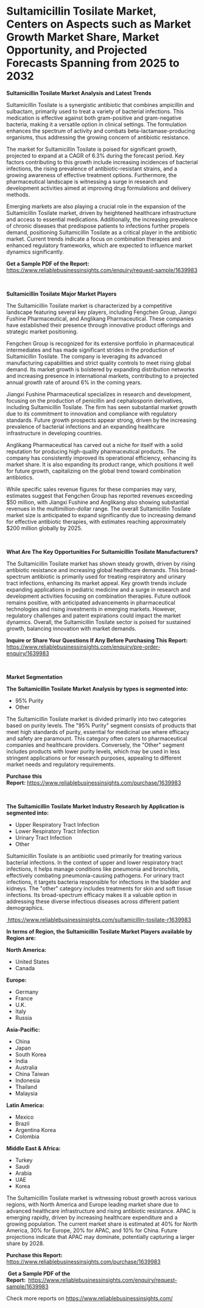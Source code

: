<p><h1>Sultamicillin Tosilate Market, Centers on Aspects such as Market Growth Market Share, Market Opportunity, and Projected Forecasts Spanning from 2025 to 2032</h1></p><p><strong>Sultamicillin Tosilate Market Analysis and Latest Trends</strong></p>
<p><p>Sultamicillin Tosilate is a synergistic antibiotic that combines ampicillin and sulbactam, primarily used to treat a variety of bacterial infections. This medication is effective against both gram-positive and gram-negative bacteria, making it a versatile option in clinical settings. The formulation enhances the spectrum of activity and combats beta-lactamase-producing organisms, thus addressing the growing concern of antibiotic resistance.</p><p>The market for Sultamicillin Tosilate is poised for significant growth, projected to expand at a CAGR of 6.3% during the forecast period. Key factors contributing to this growth include increasing incidences of bacterial infections, the rising prevalence of antibiotic-resistant strains, and a growing awareness of effective treatment options. Furthermore, the pharmaceutical landscape is witnessing a surge in research and development activities aimed at improving drug formulations and delivery methods.</p><p>Emerging markets are also playing a crucial role in the expansion of the Sultamicillin Tosilate market, driven by heightened healthcare infrastructure and access to essential medications. Additionally, the increasing prevalence of chronic diseases that predispose patients to infections further propels demand, positioning Sultamicillin Tosilate as a critical player in the antibiotic market. Current trends indicate a focus on combination therapies and enhanced regulatory frameworks, which are expected to influence market dynamics significantly.</p></p>
<p><strong>Get a Sample PDF of the Report:&nbsp;</strong> <a href="https://www.reliablebusinessinsights.com/enquiry/request-sample/1639983?utm_campaign=1558&utm_medium=2&utm_source=Github&utm_content=ia&utm_term=31012025&utm_id=sultamicillin-tosilate">https://www.reliablebusinessinsights.com/enquiry/request-sample/1639983</a></p>
<p>&nbsp;</p>
<p><strong>Sultamicillin Tosilate Major Market Players</strong></p>
<p><p>The Sultamicillin Tosilate market is characterized by a competitive landscape featuring several key players, including Fengchen Group, Jiangxi Fushine Pharmaceutical, and Anglikang Pharmaceutical. These companies have established their presence through innovative product offerings and strategic market positioning.</p><p>Fengchen Group is recognized for its extensive portfolio in pharmaceutical intermediates and has made significant strides in the production of Sultamicillin Tosilate. The company is leveraging its advanced manufacturing capabilities and strict quality controls to meet rising global demand. Its market growth is bolstered by expanding distribution networks and increasing presence in international markets, contributing to a projected annual growth rate of around 6% in the coming years.</p><p>Jiangxi Fushine Pharmaceutical specializes in research and development, focusing on the production of penicillin and cephalosporin derivatives, including Sultamicillin Tosilate. The firm has seen substantial market growth due to its commitment to innovation and compliance with regulatory standards. Future growth prospects appear strong, driven by the increasing prevalence of bacterial infections and an expanding healthcare infrastructure in developing countries.</p><p>Anglikang Pharmaceutical has carved out a niche for itself with a solid reputation for producing high-quality pharmaceutical products. The company has consistently improved its operational efficiency, enhancing its market share. It is also expanding its product range, which positions it well for future growth, capitalizing on the global trend toward combination antibiotics.</p><p>While specific sales revenue figures for these companies may vary, estimates suggest that Fengchen Group has reported revenues exceeding $50 million, with Jiangxi Fushine and Anglikang also showing substantial revenues in the multimillion-dollar range. The overall Sultamicillin Tosilate market size is anticipated to expand significantly due to increasing demand for effective antibiotic therapies, with estimates reaching approximately $200 million globally by 2025.</p></p>
<p>&nbsp;</p>
<p><strong>What Are The Key Opportunities For Sultamicillin Tosilate Manufacturers?</strong></p>
<p><p>The Sultamicillin Tosilate market has shown steady growth, driven by rising antibiotic resistance and increasing global healthcare demands. This broad-spectrum antibiotic is primarily used for treating respiratory and urinary tract infections, enhancing its market appeal. Key growth trends include expanding applications in pediatric medicine and a surge in research and development activities focusing on combination therapies. Future outlook remains positive, with anticipated advancements in pharmaceutical technologies and rising investments in emerging markets. However, regulatory challenges and patent expirations could impact the market dynamics. Overall, the Sultamicillin Tosilate sector is poised for sustained growth, balancing innovation with market demands.</p></p>
<p><strong>Inquire or Share Your Questions If Any Before Purchasing This Report:</strong> <a href="https://www.reliablebusinessinsights.com/enquiry/pre-order-enquiry/1639983?utm_campaign=1558&utm_medium=2&utm_source=Github&utm_content=ia&utm_term=31012025&utm_id=sultamicillin-tosilate">https://www.reliablebusinessinsights.com/enquiry/pre-order-enquiry/1639983</a></p>
<p>&nbsp;</p>
<p><strong>Market Segmentation</strong></p>
<p><strong>The Sultamicillin Tosilate Market Analysis by types is segmented into:</strong></p>
<p><ul><li>95% Purity</li><li>Other</li></ul></p>
<p><p>The Sultamicillin Tosilate market is divided primarily into two categories based on purity levels. The "95% Purity" segment consists of products that meet high standards of purity, essential for medicinal use where efficacy and safety are paramount. This category often caters to pharmaceutical companies and healthcare providers. Conversely, the "Other" segment includes products with lower purity levels, which may be used in less stringent applications or for research purposes, appealing to different market needs and regulatory requirements.</p></p>
<p><strong>Purchase this Report:&nbsp;</strong><a href="https://www.reliablebusinessinsights.com/purchase/1639983?utm_campaign=1558&utm_medium=2&utm_source=Github&utm_content=ia&utm_term=31012025&utm_id=sultamicillin-tosilate">https://www.reliablebusinessinsights.com/purchase/1639983</a></p>
<p>&nbsp;</p>
<p><strong>The Sultamicillin Tosilate Market Industry Research by Application is segmented into:</strong></p>
<p><ul><li>Upper Respiratory Tract Infection</li><li>Lower Respiratory Tract Infection</li><li>Urinary Tract Infection</li><li>Other</li></ul></p>
<p><p>Sultamicillin Tosilate is an antibiotic used primarily for treating various bacterial infections. In the context of upper and lower respiratory tract infections, it helps manage conditions like pneumonia and bronchitis, effectively combating pneumonia-causing pathogens. For urinary tract infections, it targets bacteria responsible for infections in the bladder and kidneys. The "other" category includes treatments for skin and soft tissue infections. Its broad-spectrum efficacy makes it a valuable option in addressing these diverse infectious diseases across different patient demographics.</p></p>
<p><a href="https://www.reliablebusinessinsights.com/sultamicillin-tosilate-r1639983?utm_campaign=1558&utm_medium=2&utm_source=Github&utm_content=ia&utm_term=31012025&utm_id=sultamicillin-tosilate">&nbsp;https://www.reliablebusinessinsights.com/sultamicillin-tosilate-r1639983</a></p>
<p><strong>In terms of Region, the Sultamicillin Tosilate Market Players available by Region are:</strong></p>
<p>
    <p> <strong> North America: </strong>
        <ul>
            <li>United States</li>
            <li>Canada</li>
        </ul>
        </p> 
    <p> <strong> Europe: </strong>
        <ul>
            <li>Germany</li>
            <li>France</li>
            <li>U.K.</li>
            <li>Italy</li>
            <li>Russia</li>
        </ul>
        </p> 
    <p> <strong> Asia-Pacific: </strong>
        <ul>
            <li>China</li>
            <li>Japan</li>
            <li>South Korea</li>
            <li>India</li>
            <li>Australia</li>
            <li>China Taiwan</li>
            <li>Indonesia</li>
            <li>Thailand</li>
            <li>Malaysia</li>
        </ul>
        </p> 
    <p> <strong> Latin America: </strong>
        <ul>
            <li>Mexico</li>
            <li>Brazil</li>
            <li>Argentina Korea</li>
            <li>Colombia</li>
        </ul>
        </p> 
    <p> <strong> Middle East & Africa: </strong>
        <ul>
            <li>Turkey</li>
            <li>Saudi</li>
            <li>Arabia</li>
            <li>UAE</li>
            <li>Korea</li>
        </ul>
    </p>
    </p>
<p><p>The Sultamicillin Tosilate market is witnessing robust growth across various regions, with North America and Europe leading market share due to advanced healthcare infrastructure and rising antibiotic resistance. APAC is emerging rapidly, driven by increasing healthcare expenditure and a growing population. The current market share is estimated at 40% for North America, 30% for Europe, 20% for APAC, and 10% for China. Future projections indicate that APAC may dominate, potentially capturing a larger share by 2028.</p></p>
<p><strong>Purchase this Report: </strong><a href="https://www.reliablebusinessinsights.com/purchase/1639983?utm_campaign=1558&utm_medium=2&utm_source=Github&utm_content=ia&utm_term=31012025&utm_id=sultamicillin-tosilate">https://www.reliablebusinessinsights.com/purchase/1639983</a></p>
<p>&nbsp;<strong>Get a Sample PDF of the Report:&nbsp;&nbsp;</strong><a href="https://www.reliablebusinessinsights.com/enquiry/request-sample/1639983?utm_campaign=1558&utm_medium=2&utm_source=Github&utm_content=ia&utm_term=31012025&utm_id=sultamicillin-tosilate">https://www.reliablebusinessinsights.com/enquiry/request-sample/1639983</a></p>
<p><strong></strong></p>
<p>Check more reports on <a href="https://www.reliablebusinessinsights.com/?utm_campaign=1558&utm_medium=2&utm_source=Github&utm_content=ia&utm_term=31012025&utm_id=sultamicillin-tosilate">https://www.reliablebusinessinsights.com/</a></p>